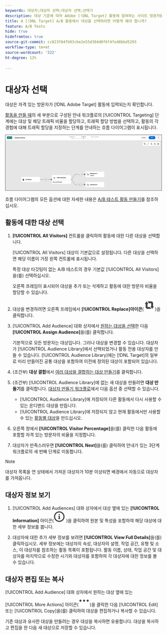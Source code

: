 ```yaml
---
keywords: 대상자;대상자 선택;대상자 선택;선택기
description: 대상 기준에 따라 Adobe [!DNL Target] 활동에 참여하는 사이트 방문자를 정의합니다.
title: A [!DNL Target] A/B 활동에서 대상을 선택하려면 어떻게 해야 합니까?
feature: A/B Tests
hide: true
hidefromtoc: true
source-git-commit: cc823f84fb93cbe2e55d394d0f6f4fe48bbd5293
workflow-type: tm+mt
source-wordcount: '522'
ht-degree: 12%

---
```


# 대상자 선택

대상은 자격 있는 방문자가 [!DNL Adobe Target] 활동에 입력되는지 확인합니다.

[활동을 만들 때](/help/main/c-activities/t-test-ab/t-test-create-ab/test-create-ab-beta.md)의 세 부분으로 구성된 안내 워크플로의 [!UICONTROL Targeting] 단계에는 대상 및 해당 트래픽 비율을 할당하고, 트래픽 할당 방법을 선택하고, 활동의 각 경험에 대해 트래픽 할당을 지정하는 단계를 안내하는 흐름 다이어그램이 표시됩니다.

![A/B 테스트 타깃팅 단계](/help/main/c-activities/t-test-ab/t-test-create-ab/assets/ab_flow-new-ui.png)

흐름 다이어그램의 모든 옵션에 대한 자세한 내용은 [A/B 테스트 활동 만들기](/help/main/c-activities/t-test-ab/t-test-create-ab/test-create-ab-beta.md)를 참조하십시오.

## 활동에 대한 대상 선택

1. **[!UICONTROL All Visitors]** 컨트롤을 클릭하여 활동에 대한 다른 대상을 선택합니다.

   [!UICONTROL All Visitors] 대상이 기본값으로 설정됩니다. 다른 대상을 선택하면 해당 이름이 가장 왼쪽 컨트롤에 표시됩니다.

   특정 대상 타깃팅이 없는 A/B 테스트의 경우 기본값 [!UICONTROL All Visitors]을(를) 선택하십시오.

   오른쪽 프레임이 표시되어 대상을 추가 또는 삭제하고 활동에 대한 방문자 비율을 할당할 수 있습니다.

1. 대상을 변경하려면 오른쪽 프레임에서 **[!UICONTROL Replace]아이콘**(![바꾸기 아이콘](/help/main/assets/icons/Retweet.svg))을 클릭합니다.

1. [!UICONTROL Add Audience] 대화 상자에서 [원하는 대상을 선택](/help/main/c-activities/t-test-ab/t-test-create-ab/ab-audience.md)한 다음 **[!UICONTROL Assign Audience]**&#x200B;을(를) 클릭합니다.

   기본적으로 모든 방문자는 대상입니다. 그러나 대상을 변경할 수 있습니다. 대상자가 [!UICONTROL Audience Library]에서 선택되었거나 활동 전용 대상자를 만들 수 있습니다. [!UICONTROL Audience Library]에는 [!DNL Target]의 일부로 미리 만들어진 공통 대상을 포함하여 이전에 정의된 대상이 포함되어 있습니다.

1. (조건부) **대상 결합**&#x200B;에서 [여러 대상을 결합하는 대상 만들기](/help/main/c-target/combining-multiple-audiences.md)를 클릭합니다.

1. (조건부) [!UICONTROL Audience Library]에 없는 새 대상을 만들려면 **대상 만들기**&#x200B;를 클릭합니다. [대상자 만들기 워크플로](/help/main/c-target/c-audiences/audiences.md)에서 다음 옵션 중 선택할 수 있습니다.

   * [!UICONTROL Audience Library]에 저장되어 다른 활동에서 다시 사용할 수 있는 온디맨드 대상을 만듭니다.
   * [!UICONTROL Audience Library]에 저장되지 않고 현재 활동에서만 사용할 수 있는 [활동별 대상](/help/main/c-target/creating-activity-only-audience.md)을 만드십시오.

1. 오른쪽 창에서 **[!UICONTROL Visitor Percentage]**&#x200B;을(를) 클릭한 다음 활동에 포함할 자격 있는 방문자의 비율을 지정합니다.

1. 대상자가 만족스러우면 **[!UICONTROL Next]**&#x200B;을(를) 클릭하여 안내가 있는 3단계 워크플로의 세 번째 단계로 이동합니다.

>[!NOTE]
>
>대상자 목록을 연 상태에서 가져온 대상자가 10분 이상되면 배경에서 자동으로 대상자를 가져옵니다.

## 대상자 정보 보기

1. [!UICONTROL Add Audiences] 대화 상자에서 대상 옆에 있는 **[!UICONTROL Information]** 아이콘(![정보 아이콘](/help/main/assets/icons/InfoOutline.svg) )을 클릭하여 원본 및 특성을 포함하여 해당 대상에 대한 세부 정보를 봅니다.

1. 대상자에 대한 추가 세부 정보를 보려면 **[!UICONTROL View Full Details]**&#x200B;을(를) 클릭하십시오. 세부 정보에는 대상자의 속성, 대상자의 설명, 작업 공간, 유형 및 소스, 이 대상자를 참조하는 활동 목록이 포함됩니다. 활동 이름, 상태, 작업 공간 및 대상자를 마지막으로 수정한 시기와 대상자를 포함하여 각 대상자에 대한 정보를 볼 수 있습니다.

## 대상자 편집 또는 복사

[!UICONTROL Add Audience] 대화 상자에서 원하는 대상 옆에 있는 [!UICONTROL More Actions] 아이콘(![추가 작업 아이콘](/help/main/assets/icons/More.svg))을 클릭한 다음 [!UICONTROL Edit] 또는 [!UICONTROL Copy]을(를) 클릭하여 대상을 편집하거나 복사할 수 있습니다.

기존 대상과 유사한 대상을 만들려는 경우 대상을 복사하면 유용합니다. 대상을 복사하고 편집을 한 다음 새 대상으로 저장할 수 있습니다.

